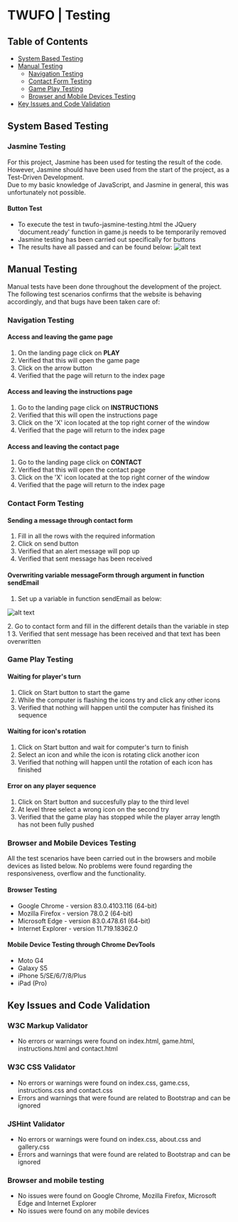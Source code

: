 # TWUFO | Testing


## Table of Contents
- [System Based Testing](#system-based-testing)
- [Manual Testing](#manual-testing)
    * [Navigation Testing](#navigation-testing)
    * [Contact Form Testing](#contact-form-testing)
    * [Game Play Testing](#game-play-testing)
    * [Browser and Mobile Devices Testing](#browser-and-mobile-devices-testing)
- [Key Issues and Code Validation](#key-issues-and-code-validation)


## System Based Testing
### Jasmine Testing
For this project, Jasmine has been used for testing the result of the code. However, Jasmine should have been used from the start of the project, as a Test-Driven Development.  
Due to my basic knowledge of JavaScript, and Jasmine in general, this was unfortunately not possible.

#### Button Test
- To execute the test in twufo-jasmine-testing.html the JQuery 'document.ready' function in game.js needs to be temporarily removed
- Jasmine testing has been carried out specifically for buttons
- The results have all passed and can be found below:
![alt text][result]

[result]: https://raw.githubusercontent.com/MatthewYong/twufo/master/assets/images/readme-images/image-jasmine-results.JPG


## Manual Testing
Manual tests have been done throughout the development of the project.  
The following test scenarios confirms that the website is behaving accordingly, and that bugs have been taken care of:

### Navigation Testing
#### Access and leaving the game page
1. On the landing page click on **PLAY**    
2. Verified that this will open the game page
3. Click on the arrow button
4. Verified that the page will return to the index page

#### Access and leaving the instructions page
1. Go to the landing page click on **INSTRUCTIONS** 
2. Verified that this will open the instructions page
3. Click on the 'X' icon located at the top right corner of the window
4. Verified that the page will return to the index page

#### Access and leaving the contact page
1. Go to the landing page click on **CONTACT** 
2. Verified that this will open the contact page
3. Click on the 'X' icon located at the top right corner of the window
4. Verified that the page will return to the index page

### Contact Form Testing
#### Sending a message through contact form
1. Fill in all the rows with the required information
2. Click on send button
3. Verified that an alert message will pop up
4. Verified that sent message has been received

#### Overwriting variable messageForm through argument in function sendEmail
1. Set up a variable in function sendEmail as below:

![alt text][contactform]

[contactform]: https://raw.githubusercontent.com/MatthewYong/twufo/master/assets/images/readme-images/image-contact-messageForm.JPG
2. Go to contact form and fill in the different details than the variable in step 1
3. Verified that sent message has been received and that text has been overwritten

### Game Play Testing
#### Waiting for player's turn
1. Click on Start button to start the game
2. While the computer is flashing the icons try and click any other icons
3. Verified that nothing will happen until the computer has finished its sequence

#### Waiting for icon's rotation
1. Click on Start button and wait for computer's turn to finish
2. Select an icon and while the icon is rotating click another icon
3. Verified that nothing will happen until the rotation of each icon has finished

#### Error on any player sequence
1. Click on Start button and succesfully play to the third level
2. At level three select a wrong icon on the second try
3. Verified that the game play has stopped while the player array length has not been fully pushed


### Browser and Mobile Devices Testing
All the test scenarios have been carried out in the browsers and mobile devices as listed below. No problems were found regarding the responsiveness, overflow and the functionality.

#### Browser Testing
- Google Chrome - version 83.0.4103.116 (64-bit)
- Mozilla Firefox - version 78.0.2 (64-bit)
- Microsoft Edge - version 83.0.478.61 (64-bit)
- Internet Explorer - version 11.719.18362.0

#### Mobile Device Testing through Chrome DevTools
- Moto G4 
- Galaxy S5
- iPhone 5/SE/6/7/8/Plus
- iPad (Pro)


## Key Issues and Code Validation
### W3C Markup Validator
- No errors or warnings were found on index.html, game.html, instructions.html and contact.html

### W3C CSS Validator
- No errors or warnings were found on index.css, game.css, instructions.css and contact.css
- Errors and warnings that were found are related to Bootstrap and can be ignored

### JSHint Validator
- No errors or warnings were found on index.css, about.css and gallery.css
- Errors and warnings that were found are related to Bootstrap and can be ignored

### Browser and mobile testing
- No issues were found on Google Chrome, Mozilla Firefox, Microsoft Edge and Internet Explorer
- No issues were found on any mobile devices